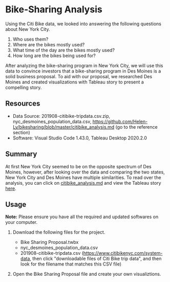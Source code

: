 # Bike-Sharing Analysis

Using the Citi Bike data, we looked into answering the following questions about New York City.

1. Who uses them?
2. Where are the bikes mostly used?
3. What time of the day are the bikes mostly used?
4. How long are the bikes being used for?

After analyzing the bike-sharing program in New York City, we will use this data to convince investors that a bike-sharing program in Des Moines is a solid business proposal. To aid with our proposal, we researched Des Moines and created visualizations with Tableau story to present a compelling story.

## Resources 

  - Data Source: 201908-citibike-tripdata.csv.zip, nyc_desmoines_population_data.csv, https://github.com/Helen-Ly/bikesharing/blob/master/citibike_analysis.md (go to the reference section)
  - Software: Visual Studio Code 1.43.0, Tableau Desktop 2020.2.0

## Summary

At first New York City seemed to be on the opposite spectrum of Des Moines, however, after looking over the data and comparing the two states, New York City and Des Moines have multiple similarities. To read over the analysis, you can click on [citibike_analysis.md](https://github.com/Helen-Ly/bikesharing/blob/master/citibike_analysis.md) and view the Tableau story [here](https://public.tableau.com/profile/helen.ly#!/vizhome/BikeSharing_15906845472170/BikeSharingProposal?publish=yes).

## Usage

**Note:** Please ensure you have all the required and updated softwares on your computer.

  1. Download the following files for the project.
  
      - Bike Sharing Proposal.twbx
      - nyc_desmoines_population_data.csv
      - 201908-citibike-tripdata.csv (https://www.citibikenyc.com/system-data, then click "downloadable files of Citi Bike trip data", and then look for the filename that matches this CSV file)

  2. Open the Bike Sharing Proposal file and create your own visualiztions.
